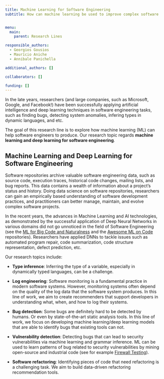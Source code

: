 ```yaml
---
title: Machine Learning for Software Engineering
subtitle: How can machine learning be used to improve complex software development tasks?


menu:
  main:
    parent: Research Lines

responsible_authors:
  - Georgios Gousios
  - Maurício Aniche
  - Annibale Panichella

additional_authors: []

collaborators: []

funding: []
---
```


In the late years, researchers (and large companies, such as Microsoft, Google, and Facebook!) have been successfully applying artificial intelligence and deep learning techniques in software engineering tasks, such as finding bugs, detecting system anomalies, infering types in dynamic languages, and etc.

The goal of this research line is to explore how machine learning (ML) can help software engineers to produce. Our research topic regards **machine learning and deep learning for software engineering**.

Machine Learning and Deep Learning for Software Engineering
-----------------------------------------------------------

Software repositories archive valuable software engineering data, such as source code, execution traces, historical code changes, mailing lists, and bug reports. This data contains a wealth of information about a project’s status and history. Doing data science on software repositories, researchers can gain an empirically based understanding of software development practices, and practitioners can better manage, maintain, and evolve complex software projects.

In the recent years, the advances in Machine Learning and AI technologies, as demonstrated by the successful application of Deep Neural Networks in various domains did not go unnoticed in the field of Software Engineering (see the [ML for Big Code and Naturalness](https://ml4code.github.io/papers.html) and the [Awesome ML on Code](https://github.com/src-d/awesome-machine-learning-on-source-code) repositories). Researchers have applied DNNs to tackle issues such as automated program repair, code summarization, code structure representation, defect prediction, etc.

Our research topics include:

* **Type inference**: Inferring the type of a variable, especially in dynamically typed languages, can be a challenge.
    
* **Log engineering**: Software monitoring is a fundamental practice in modern software systems. However, monitoring systems often depend on the quality of the log data that the software system produces. In this line of work, we aim to create recommenders that support developers in understanding what, when, and how to log their systems.
    
* **Bug detection**: Some bugs are definitely hard to be detected by humans. Or even by state-of-the-art static analysis tools. In this line of work, we focus on developing machine learning/deep learning models that are able to identify bugs that existing tools can not.
    
* **Vulnerability detection**: Detecting bugs that can lead to security vulnerabilities via machine learning and grammar inference. ML can be used to learn patterns of bug related to security vulnerabilities by mining open-source and industrial code (see for example [Firewall Testing](https://pure.tudelft.nl/portal/en/publications/a-machine-learningdriven-evolutionary-approach-for-testing-web-application-firewalls(af7bf5df-6fab-4739-ae38-27abf8a4fafe).html)).
    
* **Software refactoring**: Identifying pieces of code that need refactoring is a challenging task. We aim to build data-driven refactoring recommendation tools.
